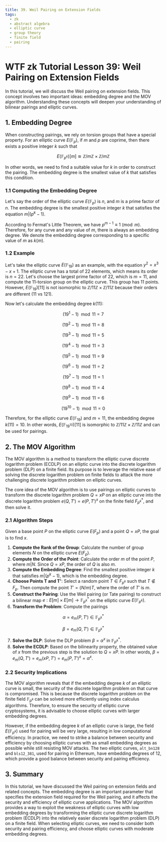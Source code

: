 ```yaml
---
title: 39. Weil Pairing on Extension Fields
tags:
  - zk
  - abstract algebra
  - elliptic curve
  - group theory
  - finite field
  - pairing
---
```


# WTF zk Tutorial Lesson 39: Weil Pairing on Extension Fields

In this tutorial, we will discuss the Weil pairing on extension fields. This concept involves two important ideas: embedding degree and the MOV algorithm. Understanding these concepts will deepen your understanding of bilinear pairings and elliptic curves.

## 1. Embedding Degree

When constructing pairings, we rely on torsion groups that have a special property. For an elliptic curve $E(\mathbb{F}_p)$, if $m$ and $p$ are coprime, then there exists a positive integer $k$ such that

$$
E(\mathbb{F}_{p^{k}})[m] \cong \mathbb{Z}/m\mathbb{Z} \times \mathbb{Z}/m\mathbb{Z}
$$

In other words, we need to find a suitable value for $k$ in order to construct the pairing. The embedding degree is the smallest value of $k$ that satisfies this condition.

### 1.1 Computing the Embedding Degree

Let's say the order of the elliptic curve $E(\mathbb{F}_p)$ is $n$, and $m$ is a prime factor of $n$. The embedding degree is the smallest positive integer $k$ that satisfies the equation $m | (p^k - 1)$.

According to Fermat's Little Theorem, we have $p^{m-1} \equiv 1 \pmod{m}$. Therefore, for any curve and any value of $m$, there is always an embedding degree. We denote the embedding degree corresponding to a specific value of $m$ as $k(m)$.

### 1.2 Example

Let's take the elliptic curve $E(\mathbb{F}_ {19})$ as an example, with the equation $y^2 = x^3 - x + 1$. The elliptic curve has a total of 22 elements, which means its order is $n = 22$. Let's choose the largest prime factor of 22, which is $m = 11$, and compute the 11-torsion group on the elliptic curve. This group has 11 points. However, $E(\mathbb{F}_{19})[11]$ is not isomorphic to $\mathbb{Z}/11\mathbb{Z} \times \mathbb{Z}/11\mathbb{Z}$ because their orders are different (11 vs 121).

Now let's calculate the embedding degree $k(11)$:

$$
(19^1 -1) \mod 11 = 7
$$

$$
(19^2 -1) \mod 11 = 8
$$

$$
(19^3 -1) \mod 11 = 5
$$

$$
(19^4 -1) \mod 11 = 3
$$

$$
(19^5 -1) \mod 11 = 9
$$

$$
(19^6 -1) \mod 11 = 2
$$

$$
(19^7 -1) \mod 11 = 1
$$

$$
(19^8 -1) \mod 11 = 4
$$

$$
(19^9 -1) \mod 11 = 6
$$

$$
(19^{10} -1) \mod 11 = 0
$$

Therefore, for the elliptic curve $E(\mathbb{F}_ {19})$ and $m = 11$, the embedding degree $k(11) = 10$. In other words, $E(\mathbb{F}_{19^{10}})[11]$ is isomorphic to $\mathbb{Z}/11\mathbb{Z} \times \mathbb{Z}/11\mathbb{Z}$ and can be used for pairings.

## 2. The MOV Algorithm

The MOV algorithm is a method to transform the elliptic curve discrete logarithm problem (ECDLP) on an elliptic curve into the discrete logarithm problem (DLP) on a finite field. Its purpose is to leverage the relative ease of solving the discrete logarithm problem on finite fields to attack the more challenging discrete logarithm problem on elliptic curves.

The core idea of the MOV algorithm is to use pairings on elliptic curves to transform the discrete logarithm problem $Q = xP$ on an elliptic curve into the discrete logarithm problem $e(Q, T') = e(P,T')^x$ on the finite field $F_{p^k}^*$, and then solve it.

### 2.1 Algorithm Steps

Given a base point $P$ on the elliptic curve $E(F_p)$ and a point $Q = xP$, the goal is to find $x$.

1. **Compute the Rank of the Group**: Calculate the number of group elements $N$ on the elliptic curve $E(F_p)$.
2. **Compute the Order of the Point**: Calculate the order $m$ of the point $P$, where $m | N$. Since $Q = xP$, the order of $Q$ is also $m$.
3. **Compute the Embedding Degree**: Find the smallest positive integer $k$ that satisfies $m | (p^k - 1)$, which is the embedding degree.
4. **Choose Points T and T'**: Select a random point $T \in F_{p^k}$ such that $T \notin F_{p}$. Then compute the point $T' = (N/m)T$, where the order of $T'$ is $m$.
5. **Construct the Pairing**: Use the Weil pairing (or Tate pairing) to construct a bilinear map $e: E[m] \times E[m] \rightarrow \mathbb{F}_{p^k}^*$ on the elliptic curve $E(\mathbb{F}_{p^k})$.
6. **Transform the Problem**: Compute the pairings

  $$
  \alpha = e_m(P, T') \in \mathbb{F}_{p^k}^*
  $$

  $$
  \beta = e_m(Q, T') \in \mathbb{F}_{p^k}^*
  $$

7. **Solve the DLP**: Solve the DLP problem $\beta = \alpha^x$ in $\mathbb{F}_{p^k}^*$.
8. **Solve the ECDLP**: Based on the bilinearity property, the obtained value of $x$ from the previous step is the solution to $Q = xP$. In other words, $\beta = e_m(Q, T') = e_m(xP, T') = e_m(P, T')^x = \alpha ^x$.

### 2.2 Security Implications

The MOV algorithm reveals that if the embedding degree $k$ of an elliptic curve is small, the security of the discrete logarithm problem on that curve is compromised. This is because the discrete logarithm problem on the finite field $\mathbb{F}_{p^k}$ can be solved more efficiently using index calculus algorithms. Therefore, to ensure the security of elliptic curve cryptosystems, it is advisable to choose elliptic curves with larger embedding degrees.

However, if the embedding degree $k$ of an elliptic curve is large, the field $E(\mathbb{F}_{p^k})$ used for pairing will be very large, resulting in low computational efficiency. In practice, we need to strike a balance between security and efficiency by choosing elliptic curves with as small embedding degrees as possible while still resisting MOV attacks. The two elliptic curves, `alt_bn128` and `bls12_381`, used for pairing in Ethereum, have embedding degrees of 12, which provide a good balance between security and pairing efficiency.

## 3. Summary

In this tutorial, we have discussed the Weil pairing on extension fields and related concepts. The embedding degree is an important parameter that specifies the extension field required for the Weil pairing, and it affects the security and efficiency of elliptic curve applications. The MOV algorithm provides a way to exploit the weakness of elliptic curves with low embedding degrees by transforming the elliptic curve discrete logarithm problem (ECDLP) into the relatively easier discrete logarithm problem (DLP) on a finite field. When selecting elliptic curves, we need to consider both security and pairing efficiency, and choose elliptic curves with moderate embedding degrees.

